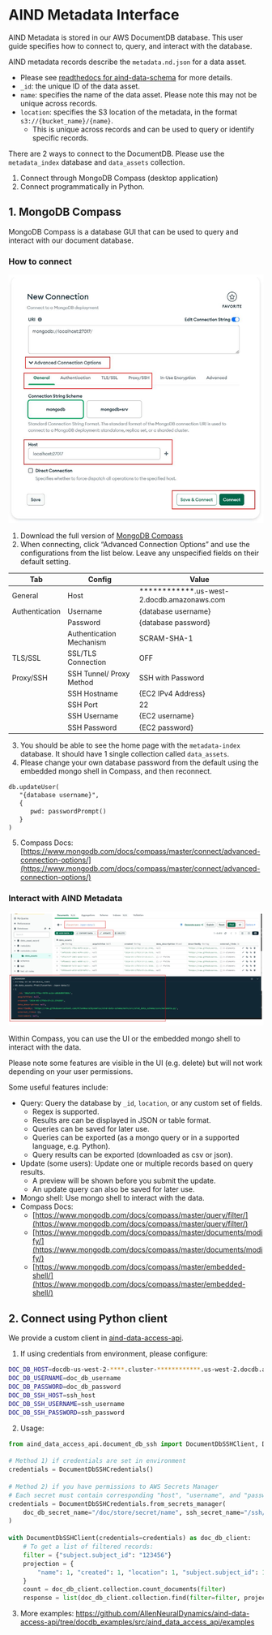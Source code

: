
# AIND Metadata Interface
AIND Metadata is stored in our AWS DocumentDB database. This user guide specifies how to connect to, query, and interact with the database.

AIND metadata records describe the `metadata.nd.json` for a data asset.
- Please see [readthedocs for aind-data-schema](https://aind-data-schema.readthedocs.io/en/latest/aind_data_schema.core.html#module-aind_data_schema.core.metadata) for more details.
- `_id`: the unique ID of the data asset.
- `name`: specifies the name of the data asset. Please note this may not be unique across records.
- `location`: specifies the S3 location of the metadata, in the format `s3://{bucket_name}/{name}`.
   - This is unique across records and can be used to query or identify specific records.

There are 2 ways to connect to the DocumentDB. Please use the `metadata_index` database and `data_assets` collection.
1. Connect through MongoDB Compass (desktop application)
2. Connect programmatically in Python. 

## 1. MongoDB Compass
MongoDB Compass is a database GUI that can be used to query and interact with our document database.

### How to connect
![MongoDB Compass Connection](github_pages/public/mongodb_compass_connection.JPG)

1.	Download the full version of [MongoDB Compass](https://www.mongodb.com/try/download/compass)
2.	When connecting, click “Advanced Connection Options” and use the configurations from the list below. Leave any unspecified fields on their default setting.

| Tab            | Config                   | Value                                               |
|----------------|--------------------------|-----------------------------------------------------|
| General        | Host                     | ************.us-west-2.docdb.amazonaws.com          |
| Authentication | Username                 | {database username}                                 |
|                | Password                 | {database password}                                 |
|                | Authentication Mechanism | SCRAM-SHA-1                                         |
| TLS/SSL        | SSL/TLS Connection       | OFF                                                 |
| Proxy/SSH      | SSH Tunnel/ Proxy Method | SSH with Password                                   |
|                | SSH Hostname             | {EC2 IPv4 Address}                                  |
|                | SSH Port                 | 22                                                  |
|                | SSH Username             | {EC2 username}                                      |
|                | SSH Password             | {EC2 password}                                      |

3. You should be able to see the home page with the `metadata-index` database. It should have 1 single collection called `data_assets`.
4. Please change your own database password from the default using the embedded mongo shell in Compass, and then reconnect.
```
db.updateUser(
   "{database username}",
   {
      pwd: passwordPrompt()
   }
)
```
5. Compass Docs: [https://www.mongodb.com/docs/compass/master/connect/advanced-connection-options/](https://www.mongodb.com/docs/compass/master/connect/advanced-connection-options/)

### Interact with AIND Metadata
![MongoDB Compass Documents Query](github_pages/public/mongodb_compass_documents_query.JPG)

Within Compass, you can use the UI or the embedded mongo shell to interact with the data.

Please note some features are visible in the UI (e.g. delete) but will not work depending on your user permissions.

Some useful features include:
- Query: Query the database by `_id`, `location`, or any custom set of fields.
   - Regex is supported.
   - Results are can be displayed in JSON or table format.
   - Queries can be saved for later use.
   - Queries can be exported (as a mongo query or in a supported language, e.g. Python).
   - Query results can be exported (downloaded as csv or json).
- Update (some users): Update one or multiple records based on query results.
   - A preview will be shown before you submit the update.
   - An update query can also be saved for later use.
- Mongo shell: Use mongo shell to interact with the data.
- Compass Docs:
   - [https://www.mongodb.com/docs/compass/master/query/filter/](https://www.mongodb.com/docs/compass/master/query/filter/)
   - [https://www.mongodb.com/docs/compass/master/documents/modify/](https://www.mongodb.com/docs/compass/master/documents/modify/)
   - [https://www.mongodb.com/docs/compass/master/embedded-shell/](https://www.mongodb.com/docs/compass/master/embedded-shell/)


## 2. Connect using Python client
We provide a custom client in [aind-data-access-api](https://github.com/AllenNeuralDynamics/aind-data-access-api). 

1. If using credentials from environment, please configure:
```sh
DOC_DB_HOST=docdb-us-west-2-****.cluster-************.us-west-2.docdb.amazonaws.com
DOC_DB_USERNAME=doc_db_username
DOC_DB_PASSWORD=doc_db_password
DOC_DB_SSH_HOST=ssh_host
DOC_DB_SSH_USERNAME=ssh_username
DOC_DB_SSH_PASSWORD=ssh_password
```

2. Usage:

```python
from aind_data_access_api.document_db_ssh import DocumentDbSSHClient, DocumentDbSSHCredentials

# Method 1) if credentials are set in environment
credentials = DocumentDbSSHCredentials()

# Method 2) if you have permissions to AWS Secrets Manager
# Each secret must contain corresponding "host", "username", and "password"
credentials = DocumentDbSSHCredentials.from_secrets_manager(
    doc_db_secret_name="/doc/store/secret/name", ssh_secret_name="/ssh/tunnel/secret/name"
)

with DocumentDbSSHClient(credentials=credentials) as doc_db_client:
    # To get a list of filtered records:
    filter = {"subject.subject_id": "123456"}
    projection = {
        "name": 1, "created": 1, "location": 1, "subject.subject_id": 1, "subject.date_of_birth": 1,
    }
    count = doc_db_client.collection.count_documents(filter)
    response = list(doc_db_client.collection.find(filter=filter, projection=projection))
```

3. More examples: https://github.com/AllenNeuralDynamics/aind-data-access-api/tree/docdb_examples/src/aind_data_access_api/examples